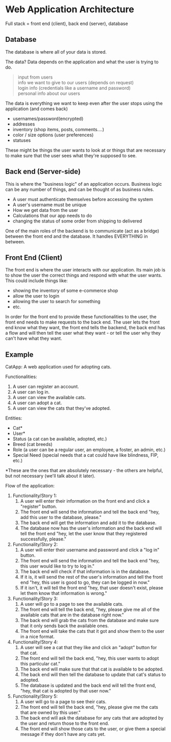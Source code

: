 # Web Application Architecture 
Full stack = front end (client), back end (server), database

## Database
The database is where all of your data is stored. 

The data? Data depends on the application and what the user is trying to do.
> input from users  
> info we want to give to our users (depends on request)  
> login info (credentials like a username and password)  
> personal info about our users

The data is everything we want to keep even after the user stops using the application (and comes back)
- usernames/password(encrypted)
- addresses
- inventory (shop items, posts, comments....)
- color / size options (user preferences)
- statuses 

These might be things the user wants to look at or things that are necessary to make sure that the user sees what they're supposed to see. 


## Back end (Server-side) 
This is where the "business logic" of an application occurs. 
Business logic can be any number of things, and can be thought of as business rules.
- A user must authenticate themselves before accessing the system 
- A user's username must be unique
- How we get data from the user
- Calculations that our app needs to do 
- changing the status of some order from shipping to delivered

One of the main roles of the backend is to communicate (act as a bridge) between the front end and the database. It handles EVERYTHING in between. 


## Front End (Client)
The front end is where the user interacts with our application. 
Its main job is to show the user the correct things and respond with what the user wants. 
This could include things like: 
- showing the inventory of some e-commerce shop
- allow the user to login 
- allowing the user to search for something 
- etc. 

In order for the front end to provide these functionalities to the user, the front end needs to make requests to the back end.
The user lets the front end know what they want, the front end tells the backend, the back end has a flow and will then tell the user what they want - or tell the user why they can't have what they want. 

## Example
CatApp: A web application used for adopting cats.

Functionalities:
1. A user can register an account.
2. A user can log in.
3. A user can view the available cats.
4. A user can adopt a cat.
5. A user can view the cats that they've adopted.

Entities:
- Cat*
- User*
- Status (a cat can be available, adopted, etc.)
- Breed (cat breeds)
- Role (a user can be a regular user, an employee, a foster, an admin, etc.)
- Special Need (special needs that a cat could have like blindness, FIP, etc.)

*These are the ones that are absolutely necessary - the others are helpful, but not necessary (we'll talk about it later).

Flow of the application:
1. Functionality/Story 1:
    1. A user will enter their information on the front end and click a "register" button.
    2. The front end will send the information and tell the back end "hey, add this user to the database, please."
    3. The back end will get the information and add it to the database.
    4. The database now has the user's information and the back end will tell the front end "hey, let the user know that they registered successfully, please."
2. Functionality/Story 2:
    1. A user will enter their username and password and click a "log in" button.
    2. The front end will send the information and tell the back end "hey, this user would like to try to log in."
    3. The back end will check if that information is in the database.
    4. If it is, it will send the rest of the user's information and tell the front end "hey, this user is good to go, they can be logged in now."
    5. If it isn't, it will tell the front end "hey, that user doesn't exist, please let them know that information is wrong."
3. Functionality/Story 3:
    1. A user will go to a page to see the available cats.
    2. The front end will tell the back end, "hey, please give me all of the available cats that are in the database right now."
    3. The back end will grab the cats from the database and make sure that it only sends back the available ones.
    4. The front end will take the cats that it got and show them to the user in a nice format.
4. Functionality/Story 4:
    1. A user will see a cat that they like and click an "adopt" button for that cat.
    2. The front end will tell the back end, "hey, this user wants to adopt this particular cat."
    3. The back end will make sure that that cat is available to be adopted.
    4. The back end will then tell the database to update that cat's status to adopted.
    5. The database is updated and the back end will tell the front end, "hey, that cat is adopted by that user now."
5. Functionality/Story 5:
    1. A user will go to a page to see their cats.
    2. The front end will tell the back end, "hey, please give me the cats that are owned by this user."
    3. The back end will ask the database for any cats that are adopted by the user and return those to the front end.
    4. The front end will show those cats to the user, or give them a special message if they don't have any cats yet.



